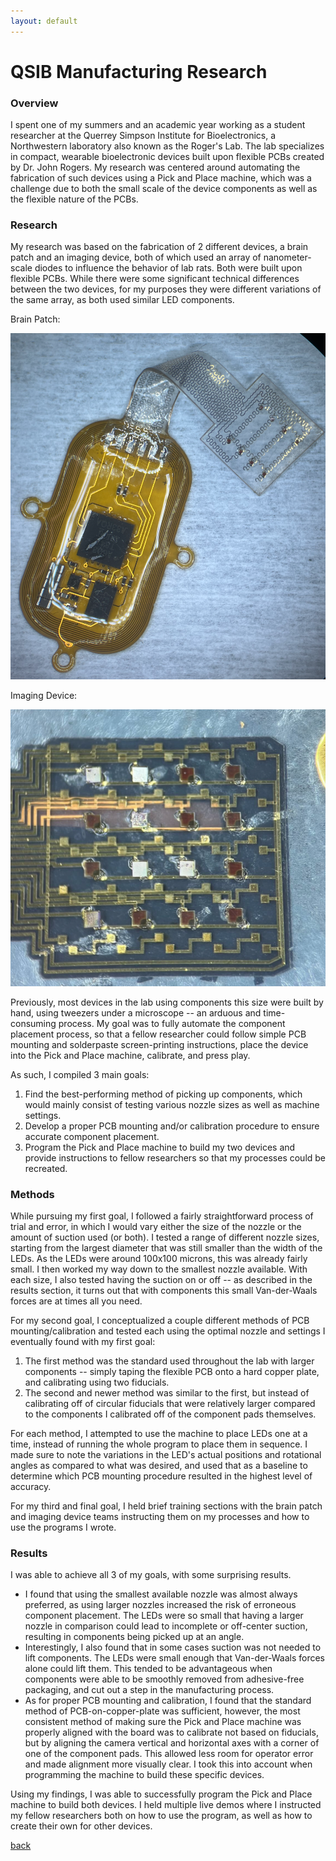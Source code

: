 ```yaml
---
layout: default
---
```


# QSIB Manufacturing Research

### Overview

I spent one of my summers and an academic year working as a student researcher at the Querrey Simpson Institute for Bioelectronics, a Northwestern laboratory also known as the Roger's Lab. The lab specializes in compact, wearable bioelectronic devices built upon flexible PCBs created by Dr. John Rogers. My research was centered around automating the fabrication of such devices using a Pick and Place machine, which was a challenge due to both the small scale of the device components as well as the flexible nature of the PCBs.

### Research

My research was based on the fabrication of 2 different devices, a brain patch and an imaging device, both of which used an array of nanometer-scale diodes to influence the behavior of lab rats. Both were built upon flexible PCBs. While there were some significant technical differences between the two devices, for my purposes they were different variations of the same array, as both used similar LED components.

Brain Patch:

![patch](pics/brainpatch.png)

Imaging Device:

![imaging](pics/imagingsensor.png)

Previously, most devices in the lab using components this size were built by hand, using tweezers under a microscope -- an arduous and time-consuming process. My goal was to fully automate the component placement process, so that a fellow researcher could follow simple PCB mounting and solderpaste screen-printing instructions, place the device into the Pick and Place machine, calibrate, and press play.

As such, I compiled 3 main goals:

1. Find the best-performing method of picking up components, which would mainly consist of testing various nozzle sizes as well as machine settings.
2. Develop a proper PCB mounting and/or calibration procedure to ensure accurate component placement.
3. Program the Pick and Place machine to build my two devices and provide instructions to fellow researchers so that my processes could be recreated.

### Methods

While pursuing my first goal, I followed a fairly straightforward process of trial and error, in which I would vary either the size of the nozzle or the amount of suction used (or both). I tested a range of different nozzle sizes, starting from the largest diameter that was still smaller than the width of the LEDs. As the LEDs were around 100x100 microns, this was already fairly small. I then worked my way down to the smallest nozzle available. With each size, I also tested having the suction on or off -- as described in the results section, it turns out that with components this small Van-der-Waals forces are at times all you need.

For my second goal, I conceptualized a couple different methods of PCB mounting/calibration and tested each using the optimal nozzle and settings I eventually found with my first goal:

1. The first method was the standard used throughout the lab with larger components -- simply taping the flexible PCB onto a hard copper plate, and calibrating using two fiducials.
2. The second and newer method was similar to the first, but instead of calibrating off of circular fiducials that were relatively larger compared to the components I calibrated off of the component pads themselves.

For each method, I attempted to use the machine to place LEDs one at a time, instead of running the whole program to place them in sequence. I made sure to note the variations in the LED's actual positions and rotational angles as compared to what was desired, and used that as a baseline to determine which PCB mounting procedure resulted in the highest level of accuracy.

For my third and final goal, I held brief training sections with the brain patch and imaging device teams instructing them on my processes and how to use the programs I wrote.

### Results

I was able to achieve all 3 of my goals, with some surprising results.

* I found that using the smallest available nozzle was almost always preferred, as using larger nozzles increased the risk of erroneous component placement. The LEDs were so small that having a larger nozzle in comparison could lead to incomplete or off-center suction, resulting in components being picked up at an angle.
* Interestingly, I also found that in some cases suction was not needed to lift components. The LEDs were small enough that Van-der-Waals forces alone could lift them. This tended to be advantageous when components were able to be smoothly removed from adhesive-free packaging, and cut out a step in the manufacturing process.
* As for proper PCB mounting and calibration, I found that the standard method of PCB-on-copper-plate was sufficient, however, the most consistent method of making sure the Pick and Place machine was properly aligned with the board was to calibrate not based on fiducials, but by aligning the camera vertical and horizontal axes with a corner of one of the component pads. This allowed less room for operator error and made alignment more visually clear. I took this into account when programming the machine to build these specific devices.

Using my findings, I was able to successfully program the Pick and Place machine to build both devices. I held multiple live demos where I instructed my fellow researchers both on how to use the program, as well as how to create their own for other devices.

[back](./)

